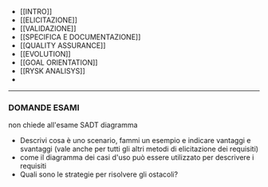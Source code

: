 - [[INTRO]] 
- [[ELICITAZIONE]]
- [[VALIDAZIONE]]
- [[SPECIFICA E DOCUMENTAZIONE]]
- [[QUALITY ASSURANCE]]
- [[EVOLUTION]]
- [[GOAL ORIENTATION]]
- [[RYSK ANALISYS]]
- 



---
### DOMANDE ESAMI

non chiede all'esame SADT diagramma

- Descrivi cosa è uno scenario, fammi un esempio e indicare vantaggi e svantaggi (vale anche per tutti gli altri metodi di elicitazione dei requisiti)
- come il diagramma dei casi d'uso può essere utilizzato per descrivere i requisiti
- Quali sono le strategie per risolvere gli ostacoli?
